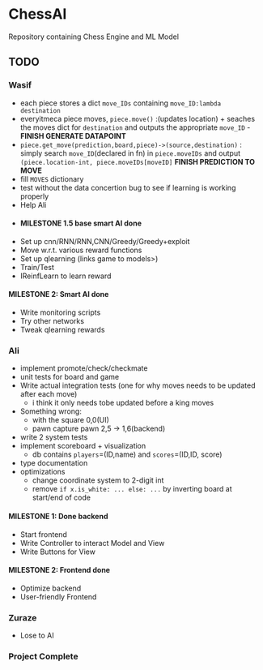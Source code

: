 # ChessAI

Repository containing Chess Engine and ML Model

## TODO
### **Wasif**
- each piece stores a dict `move_IDs` containing `move_ID:lambda destination`
- everyitmeca piece moves, `piece.move()` :(updates location) + seaches the moves dict for `destination` and outputs the appropriate `move_ID` - **FINISH GENERATE DATAPOINT**
- `piece.get_move(prediction,board,piece)->(source,destination)` : simply search `move_ID`(declared in fn) in `piece.moveIDs` and output `(piece.location-int, piece.moveIDs[moveID]` **FINISH PREDICTION TO MOVE**
- fill `MOVES` dictionary
- test without the data concertion bug to see if learning is working properly
- Help Ali
- #### MILESTONE 1.5 base smart AI done
- Set up cnn/RNN/RNN,CNN/Greedy/Greedy+exploit
- Move w.r.t. various reward functions  
- Set up qlearning (links game to models>)
- Train/Test
- IReinfLearn to learn reward
#### MILESTONE 2: **Smart AI done**
- Write monitoring scripts
- Try other networks
- Tweak qlearning rewards

### **Ali**
- implement promote/check/checkmate
- unit tests for board and game
- Write actual integration tests (one for why moves needs to be updated after each move)
  - i think it only needs tobe updated before a king moves
- Something wrong:
  - with the square 0,0(UI)
  - pawn capture pawn 2,5 -> 1,6(backend)
- write 2 system tests
- implement scoreboard + visualization
  - db contains `players`=(ID,name) and `scores`=(ID,ID, score)
- type documentation
- optimizations
  - change coordinate system to 2-digit int
  - remove `if x.is_white: ... else: ...` by inverting board at start/end of code

#### MILESTONE 1: **Done backend**
- Start frontend
- Write Controller to interact Model and View
- Write Buttons for View
#### MILESTONE 2: **Frontend done**
- Optimize backend
- User-friendly Frontend

### **Zuraze**
- Lose to AI

### Project Complete
